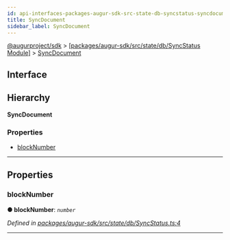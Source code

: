 ```yaml
---
id: api-interfaces-packages-augur-sdk-src-state-db-syncstatus-syncdocument
title: SyncDocument
sidebar_label: SyncDocument
---
```


[@augurproject/sdk](api-readme.md) > [[packages/augur-sdk/src/state/db/SyncStatus Module]](api-modules-packages-augur-sdk-src-state-db-syncstatus-module.md) > [SyncDocument](api-interfaces-packages-augur-sdk-src-state-db-syncstatus-syncdocument.md)

## Interface

## Hierarchy

**SyncDocument**

### Properties

* [blockNumber](api-interfaces-packages-augur-sdk-src-state-db-syncstatus-syncdocument.md#blocknumber)

---

## Properties

<a id="blocknumber"></a>

###  blockNumber

**● blockNumber**: *`number`*

*Defined in [packages/augur-sdk/src/state/db/SyncStatus.ts:4](https://github.com/AugurProject/augur/blob/27cf7214d2/packages/augur-sdk/src/state/db/SyncStatus.ts#L4)*

___

